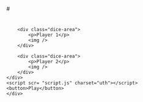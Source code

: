 #<!DOCTYPE html>
<html lang="en">

<head>
    <meta charset="UTF-8">
    <meta name="viewport" content="width=device-width, initial-scale=1.0">
    <meta http-equiv="X-UA-Compatible" content="ie=edge">
    <link rel="stylesheet" href="style.css">
    <title>The Dice Game</title>
</head>
<body>
    <div style="background-image: url('https://www.google.com/imgres?imgurl=https%3A%2F%2Fi.pinimg.com%2Foriginals%2Fab%2F64%2F4a%2Fab644ab5ef2ef2e44e11484ba49a3e46.jpg&imgrefurl=https%3A%2F%2Fwww.pinterest.ph%2Fpin%2F614530311631952605%2F%3Famp_client_id%3DCLIENT_ID(_)%26mweb_unauth_id%3D%7B%7Bdefault.session%7D%7D%26amp_url%3Dhttps%253A%252F%252Fwww.pinterest.ph%252Famp%252Fpin%252F614530311631952605%252F%26from_amp_pin_page%3Dtrue&tbnid=-WLpiEdENa9jAM&vet=12ahUKEwjZofepkqDuAhUdR5QKHX2vCUMQMygNegUIARC5AQ..i&docid=f2zWNEPAihhhgM&w=1024&h=768&itg=1&q=android%20dice%20wallpaper&hl=en-GB&ved=2ahUKEwjZofepkqDuAhUdR5QKHX2vCUMQMygNegUIARC5AQ');">
    <div class="wrapper">
        <h1></h1>

        <div class="dice-area">
            <p>Player 1</p>
            <img />
        </div>

        <div class="dice-area">
            <p>Player 2</p>
            <img />
        </div>
    </div>
    <script scr= "script.js" charset="uth"></script>
    <button>Play</button>
    </div>
 </body>
</html>
